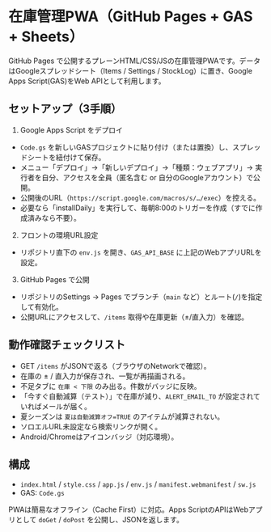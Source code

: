 # 在庫管理PWA（GitHub Pages + GAS + Sheets）

GitHub Pages で公開するプレーンHTML/CSS/JSの在庫管理PWAです。データはGoogleスプレッドシート（Items / Settings / StockLog）に置き、Google Apps Script(GAS)をWeb APIとして利用します。

## セットアップ（3手順）

1) Google Apps Script をデプロイ
- `Code.gs` を新しいGASプロジェクトに貼り付け（または置換）し、スプレッドシートを紐付けて保存。
- メニュー「デプロイ」→「新しいデプロイ」→「種類：ウェブアプリ」→ 実行者を自分、アクセスを全員（匿名含む or 自分のGoogleアカウント）で公開。
- 公開後のURL（`https://script.google.com/macros/s/…/exec`）を控える。
- 必要なら「installDaily」を実行して、毎朝8:00のトリガーを作成（すでに作成済みなら不要）。

2) フロントの環境URL設定
- リポジトリ直下の `env.js` を開き、`GAS_API_BASE` に上記のWebアプリURLを設定。

3) GitHub Pages で公開
- リポジトリのSettings → Pages でブランチ（`main` など）とルート(`/`)を指定して有効化。
- 公開URLにアクセスして、`/items` 取得や在庫更新（±/直入力）を確認。

## 動作確認チェックリスト
- GET `/items` がJSONで返る（ブラウザのNetworkで確認）。
- 在庫の ± / 直入力が保存され、一覧が再描画される。
- 不足タブに `在庫 < 下限` のみ出る。件数がバッジに反映。
- 「今すぐ自動減算（テスト）」で在庫が減り、`ALERT_EMAIL_TO` が設定されていればメールが届く。
- 夏シーズンは `夏は自動減算オフ=TRUE` のアイテムが減算されない。
- ソロエルURL未設定なら検索リンクが開く。
- Android/Chromeはアイコンバッジ（対応環境）。

## 構成
- `index.html` / `style.css` / `app.js` / `env.js` / `manifest.webmanifest` / `sw.js`
- GAS: `Code.gs`

PWAは簡易なオフライン（Cache First）に対応。Apps ScriptのAPIはWebアプリとして `doGet` / `doPost` を公開し、JSONを返します。

